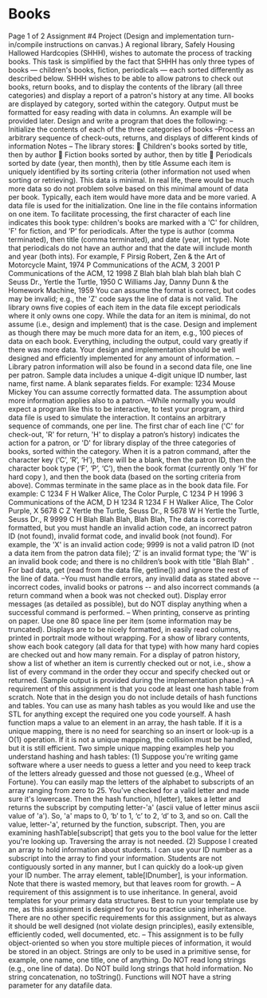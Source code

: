 # Books
Page
1
of 2
Assignment #4 Project (Design and implementation turn-in/compile instructions on canvas.)
A regional library, Safely Housing Hallowed Hardcopies (SHHH), wishes to automate the process of tracking
books. This task is simplified by the fact that SHHH has only three types of books — children's books, fiction,
periodicals — each sorted differently as described below.
SHHH wishes to be able to allow patrons to check out books, return books, and to display the contents of the
library (all three categories) and display a report of a patron's history at any time. All books are displayed by
category, sorted within the category. Output must be formatted for easy reading with data in columns. An
example will be provided later.
Design and write a program that does the following:
– Initialize the contents of each of the three categories of books
–Process an arbitrary sequence of check-outs, returns, and displays of different kinds of information
Notes
– The library stores:
 Children's books sorted by title, then by author
 Fiction books sorted by author, then by title
 Periodicals sorted by date (year, then month), then by title
Assume each item is uniquely identified by its sorting criteria (other information not used when sorting or
retrieving). This data is minimal. In real life, there would be much more data so do not problem solve based
on this minimal amount of data per book. Typically, each item would have more data and be more varied.
A data file is used for the initialization. One line in the file contains information on one item. To facilitate
processing, the first character of each line indicates this book type: children's books are marked with a 'C' for
children, 'F' for fiction, and ‘P’ for periodicals. After the type is author (comma terminated), then title
(comma terminated), and date (year, int type). Note that periodicals do not have an author and that the date
will include month and year (both ints). For example,
F Pirsig Robert, Zen & the Art of Motorcycle Maint, 1974
P Communications of the ACM, 3 2001
P Communications of the ACM, 12 1998
Z Blah blah blah blah blah blah
C Seuss Dr., Yertle the Turtle, 1950
C Williams Jay, Danny Dunn & the Homework Machine, 1959
You can assume the format is correct, but codes may be invalid; e.g., the 'Z' code says the line of data is not
valid. The library owns five copies of each item in the data file except periodicals where it only owns one
copy. While the data for an item is minimal, do not assume (i.e., design and implement) that is the case.
Design and implement as though there may be much more data for an item, e.g., 100 pieces of data on each
book. Everything, including the output, could vary greatly if there was more data. Your design and
implementation should be well designed and efficiently implemented for any amount of information.
– Library patron information will also be found in a second data file, one line per patron. Sample data
includes a unique 4-digit unique ID number, last name, first name. A blank separates fields. For example:
1234 Mouse Mickey
You can assume correctly formatted data. The assumption about more information applies also to a patron.
–While normally you would expect a program like this to be interactive, to test your program, a third data file
is used to simulate the interaction. It contains an arbitrary sequence of commands, one per line. The first
char of each line ('C' for check-out, 'R' for return, 'H' to display a patron’s history) indicates the action for a
patron, or 'D' for library display of the three categories of books, sorted within the category. When it is a
patron command, after the character key (‘C’, ‘R’, ‘H’), there will be a blank, then the patron ID, then the
character book type (‘F’, ‘P’, ‘C’), then the book format (currently only ‘H’ for hard copy ), and then the book
data (based on the sorting criteria from above). Commas terminate in the same place as in the book data file.
For example:
C 1234 F H Walker Alice, The Color Purple,
C 1234 P H 1996 3 Communications of the ACM,
D
H 1234
R 1234 F H Walker Alice, The Color Purple,
X 5678 C Z Yertle the Turtle, Seuss Dr.,
R 5678 W H Yertle the Turtle, Seuss Dr.,
R 9999 C H Blah Blah Blah, Blah Blah,
The data is correctly formatted, but you must handle an invalid action code, an incorrect patron ID (not
found), invalid format code, and invalid book (not found). For example, the 'X' is an invalid action code; 9999
is not a valid patron ID (not a data item from the patron data file); ‘Z’ is an invalid format type; the 'W' is an
invalid book code; and there is no children’s book with title "Blah Blah" . For bad data, get (read from the
data file, getline()) and ignore the rest of the line of data.
–You must handle errors, any invalid data as stated above -- incorrect codes, invalid books or patrons -- and
also incorrect commands (a return command when a book was not checked out). Display error messages (as
detailed as possible), but do NOT display anything when a successful command is performed.
– When printing, conserve as printing on paper. Use one 80 space line per item (some information may be
truncated). Displays are to be nicely formatted, in easily read columns, printed in portrait mode without
wrapping. For a show of library contents, show each book category (all data for that type) with how many
hard copies are checked out and how many remain. For a display of patron history, show a list of whether an
item is currently checked out or not, i.e., show a list of every command in the order they occur and specify
checked out or returned. (Sample output is provided during the implementation phase.)
–A requirement of this assignment is that you code at least one hash table from scratch. Note that in the
design you do not include details of hash functions and tables. You can use as many hash tables as you would
like and use the STL for anything except the required one you code yourself. A hash function maps a value to
an element in an array, the hash table. If it is a unique mapping, there is no need for searching so an insert
or look-up is a O(1) operation. If it is not a unique mapping, the collision must be handled, but it is still
efficient. Two simple unique mapping examples help you understand hashing and hash tables:
(1) Suppose you're writing game software where a user needs to guess a letter and you need to keep track of
the letters already guessed and those not guessed (e.g., Wheel of Fortune). You can easily map the letters of
the alphabet to subscripts of an array ranging from zero to 25. You've checked for a valid letter and made
sure it's lowercase. Then the hash function, h(letter), takes a letter and returns the subscript by computing
letter-'a' (ascii value of letter minus ascii value of 'a'). So, 'a' maps to 0, ‘b’ to 1, ‘c’ to 2, ‘d’ to 3, and so on.
Call the value, letter-'a', returned by the function, subscript. Then, you are examining hashTable[subscript]
that gets you to the bool value for the letter you're looking up. Traversing the array is not needed.
(2) Suppose I created an array to hold information about students. I can use your ID number as a subscript
into the array to find your information. Students are not contiguously sorted in any manner, but I can
quickly do a look-up given your ID number. The array element, table[IDnumber], is your information. Note
that there is wasted memory, but that leaves room for growth.
– A requirement of this assignment is to use inheritance. In general, avoid templates for your primary data
structures. Best to run your template use by me, as this assignment is designed for you to practice using
inheritance. There are no other specific requirements for this assignment, but as always it should be well
designed (not violate design principles), easily extensible, efficiently coded, well documented, etc.
– This assignment is to be fully object-oriented so when you store multiple pieces of information, it would be
stored in an object. Strings are only to be used in a primitive sense, for example, one name, one title, one of
anything. Do NOT read long strings (e.g., one line of data). Do NOT build long strings that hold information.
No string concatenation, no toString(). Functions will NOT have a string parameter for any datafile data.
